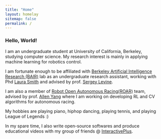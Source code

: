 ```yaml
---
title: "Home"
layout: homelay
sitemap: false
permalink: /
---
```


### Hello, World!

I am an undergraduate student at University of California, Berkeley, studying computer science. My research interest is mainly in applying machine learning for robotics control.

I am fortunate enough to be affiliated with [Berkeley Artificial Intelligence Research (BAIR)](https://bair.berkeley.edu/) lab as an undergraduate research assistant, working with Phd [Laura Smith](https://lauramsmith.github.io) and advised by prof. [Sergey Levine](https://people.eecs.berkeley.edu/~svlevine/).

I am also a member of [Robot Open Autonomous Racing(ROAR)](https://roar.berkeley.edu/) team, advised by prof. [Allen Yang](https://people.eecs.berkeley.edu/~yang/) where I am working on developing RL and CV algorithms for autonomous racing.

My hobbies are playing piano, hiphop dancing, playing tennis, and playing League of Legends :)

In my spare time, I also write open-source softwares and produce educational videos with my group of friends @ [InteractivePlus](https://interactiveplus.org/).